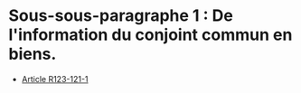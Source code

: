 # Sous-sous-paragraphe 1 : De l'information du conjoint commun en biens.

- [Article R123-121-1](article-r123-121-1.md)
